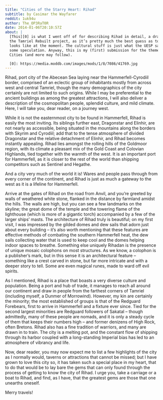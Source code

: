 ```yaml
---
title: "Cities of the Starry Heart: Rihad"
subtitle: by Casimar the Wayfarer
reddit: 1uk94u
author: The_OP3RaT0R
date: 2014-01-06T20:10:57Z
about: |
  [This][0] is what I went off of for describing Rihad in detail, a drawing from
  the Tamriel Rebuilt project, as it’s pretty much the best guess as to what it
  looks like at the moment. The cultural stuff is just what the UESP says and
  some speculation. Anyway, this is my (first) submission for the theme of
  Cities (and more may follow).

  [0]: https://media.moddb.com/images/mods/1/8/7086/41769.jpg
---
```


Rihad, port city of the Abecean Sea laying near the Hammerfell-Cyrodiil border,
comprised of an eclectic group of inhabitants mostly from across west and
central Tamriel, though the many demographics of the city certainly are not
limited to such origins. While I may be preferential to the ancient buildings as
among the greatest attractions, I will also deliver a description of the
cosmopolitan people, splendid culture, and mild climate. Here, I will take you,
dear reader, on a journey west.

While it is not the easternmost city to be found in Hammerfell, Rihad is easily
the most inviting. Its siblings further east, Dragonstar and Elinhir, are not
nearly as accessible, being situated in the mountains along the borders with
Skyrim and Cyrodiil; add that to the tense atmosphere of divided Dragonstar and
the relative detachment of Elinhir, and Rihad becomes instantly appealing. Rihad
lies amongst the rolling hills of the Goldmoor region, with its climate a
pleasant mix of the Gold Coast and Colovian Highlands, tied together with the
warmth of the west. It is an important port for Hammerfell, as it is closer to
the rest of the world than shipping competitors such as Sentinel and Hegathe.

And a city very much of the world it is! Wares and people pass through from
every corner of the continent, and Rihad is just as much a gateway to the west
as it is a lifeline for Hammerfell.

Arrive at the gates of Rihad on the road from Anvil, and you’re greeted by walls
of weathered white stone, flanked in the distance by farmland amidst the hills.
The walls are high, but you can see a few landmarks on the skyline; the great
dome of the temple and the towering flame of the lighthouse (which is more of a
gigantic torch) accompanied by a few of the larger ships’ masts. The
architecture of Rihad truly is beautiful; on my first visit, I was impressed by
the gilded domes and dew sails that adorn just about every building – it’s also
worth mentioning that these features are effective methods of combating the
southern Hammerfell heat, the dew sails collecting water that is used to keep
cool and the domes helping indoor spaces to breathe. Something else uniquely
Rihadan is the presence of unique mosaic colophons on most structures. As we
know, a colophon is a publisher’s mark, but in this sense it is an architectural
feature – something like a crest carved in stone, but far more intricate and
with a deeper story to tell. Some are even magical runes, made to ward off evil
spirits.

As I mentioned, Rihad is a place that boasts a very diverse culture and
population. Being a port and hub of trade, it manages to reach all around our
continent and draw in people from the farthest corners of Tamriel (including
myself, a Dunmer of Morrowind). However, my kin are certainly the minority; the
most established of groups is that of the Redguard Forebears, first to arrive in
Hammerfell and a fixture ever since. Tied for the second largest minorities are
Redguard followers of Sakatal – though admittedly, many of these people are
nomads, and it is only a steady cycle of them that keeps their numbers high –
and former denizens of High Rock, often Bretons. Rihad also has a fine tradition
of warriors, and many are drawn in to train. The city is a melting pot, and the
constant flow of shipping through its harbor coupled with a long-standing
Imperial bias has led to an atmosphere of vibrancy and life.

Now, dear reader, you may now expect me to list a few highlights of the city as
I normally would, taverns or attractions that cannot be missed; but I have grown
to love this city so, it has taken such a special place in my heart, that to do
that would be to lay bare the gems that can only found through the process of
getting to know the city of Rihad. I urge you, take a carriage or a boat to
Rihad, and find, as I have, that the greatest gems are those that one unearths
oneself.

Merry travels!
